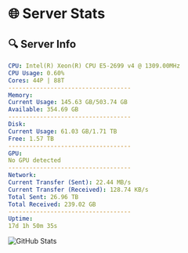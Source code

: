 # 🌐 Server Stats
## 🔍 Server Info
```yaml
CPU: Intel(R) Xeon(R) CPU E5-2699 v4 @ 1309.00MHz
CPU Usage: 0.60%
Cores: 44P | 88T
-----------------------------------
Memory:
Current Usage: 145.63 GB/503.74 GB
Available: 354.69 GB
-----------------------------------
Disk:
Current Usage: 61.03 GB/1.71 TB
Free: 1.57 TB
-----------------------------------
GPU:
No GPU detected
-----------------------------------
Network:
Current Transfer (Sent): 22.44 MB/s
Current Transfer (Received): 128.74 KB/s
Total Sent: 26.96 TB
Total Received: 239.02 GB
-----------------------------------
Uptime:
17d 1h 50m 35s
```
![GitHub Stats](https://img.shields.io/badge/Updated-2025-03-24_23:13:24-blue)